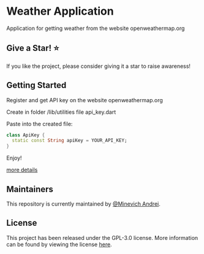 # Weather Application

Application for getting weather from the website openweathermap.org

## Give a Star! :star:

If you like the project, please consider giving it a star to raise awareness!

## Getting Started

Register and get API key on the website openweathermap.org

Create in folder /lib/utilities file api_key.dart

Paste into the created file:

```dart
class ApiKey {
  static const String apiKey = YOUR_API_KEY;
}
```

Enjoy!

[more details](https://openweathermap.org/api)

## Maintainers

This repository is currently maintained by [@Minevich Andrei](https://github.com/MinevichAndrei).

## License

This project has been released under the GPL-3.0 license. More information can be found by viewing the license [here](LICENSE).
